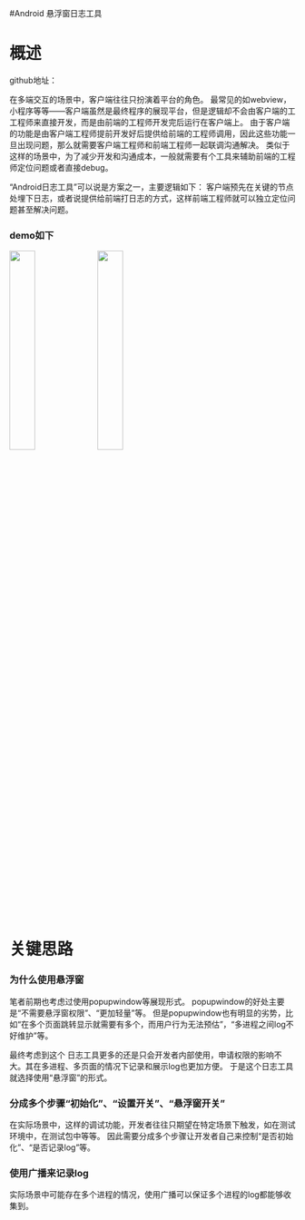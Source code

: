 #Android 悬浮窗日志工具
# 概述

>  
 github地址： 


在多端交互的场景中，客户端往往只扮演着平台的角色。 最常见的如webview，小程序等等——客户端虽然是最终程序的展现平台，但是逻辑却不会由客户端的工工程师来直接开发，而是由前端的工程师开发完后运行在客户端上。 由于客户端的功能是由客户端工程师提前开发好后提供给前端的工程师调用，因此这些功能一旦出现问题，那么就需要客户端工程师和前端工程师一起联调沟通解决。 类似于这样的场景中，为了减少开发和沟通成本，一般就需要有个工具来辅助前端的工程师定位问题或者直接debug。

“Android日志工具”可以说是方案之一，主要逻辑如下： 客户端预先在关键的节点处埋下日志，或者说提供给前端打日志的方式，这样前端工程师就可以独立定位问题甚至解决问题。

### demo如下

<img src="https://img-blog.csdnimg.cn/20201017112334187.png?x-oss-process=image/watermark,type_ZmFuZ3poZW5naGVpdGk,shadow_10,text_aHR0cHM6Ly9ibG9nLmNzZG4ubmV0L0RvdWJsZTJoYW8=,size_16,color_FFFFFF,t_70" width="30%" height="30%"> <img src="https://img-blog.csdnimg.cn/20201017112109354.png?x-oss-process=image/watermark,type_ZmFuZ3poZW5naGVpdGk,shadow_10,text_aHR0cHM6Ly9ibG9nLmNzZG4ubmV0L0RvdWJsZTJoYW8=,size_16,color_FFFFFF,t_70" width="30%" height="30%">

# 关键思路

### 为什么使用悬浮窗

笔者前期也考虑过使用popupwindow等展现形式。 popupwindow的好处主要是“不需要悬浮窗权限”、“更加轻量”等。 但是popupwindow也有明显的劣势，比如“在多个页面跳转显示就需要有多个，而用户行为无法预估”，“多进程之间log不好维护”等。

最终考虑到这个 日志工具更多的还是只会开发者内部使用，申请权限的影响不大。其在多进程、多页面的情况下记录和展示log也更加方便。 于是这个日志工具 就选择使用“悬浮窗”的形式。

### 分成多个步骤“初始化”、“设置开关”、“悬浮窗开关”

在实际场景中，这样的调试功能，开发者往往只期望在特定场景下触发，如在测试环境中，在测试包中等等。 因此需要分成多个步骤让开发者自己来控制“是否初始化”、“是否记录log”等。

### 使用广播来记录log

实际场景中可能存在多个进程的情况，使用广播可以保证多个进程的log都能够收集到。
